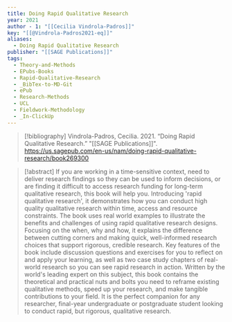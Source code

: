 ```yaml
---
title: Doing Rapid Qualitative Research
year: 2021
author - 1: "[[Cecilia Vindrola-Padros]]"
key: "[[@Vindrola-Padros2021-eq]]"
aliases:
  - Doing Rapid Qualitative Research
publisher: "[[SAGE Publications]]"
tags:
  - Theory-and-Methods
  - EPubs-Books
  - Rapid-Qualitative-Research
  - _BibTex-to-MD-Git
  - ePub
  - Research-Methods
  - UCL
  - Fieldwork-Methodology
  - _In-ClickUp
---
```


> [!bibliography]
> Vindrola-Padros, Cecilia. 2021. “Doing Rapid Qualitative Research.” "[[SAGE Publications]]". https://us.sagepub.com/en-us/nam/doing-rapid-qualitative-research/book269300

> [!abstract]
> If you are working in a time-sensitive context, need to deliver research findings so they can be used to inform decisions, or are finding it difficult to access research funding for long-term qualitative research, this book will help you. Introducing 'rapid qualitative research', it demonstrates how you can conduct high quality qualitative research within time, access and resource constraints. The book uses real world examples to illustrate the benefits and challenges of using rapid qualitative research designs. Focusing on the when, why and how, it explains the difference between cutting corners and making quick, well-informed research choices that support rigorous, credible research. Key features of the book include discussion questions and exercises for you to reflect on and apply your learning, as well as two case study chapters of real-world research so you can see rapid research in action. Written by the world's leading expert on this subject, this book contains the theoretical and practical nuts and bolts you need to reframe existing qualitative methods, speed up your research, and make tangible contributions to your field. It is the perfect companion for any researcher, final-year undergraduate or postgraduate student looking to conduct rapid, but rigorous, qualitative research.